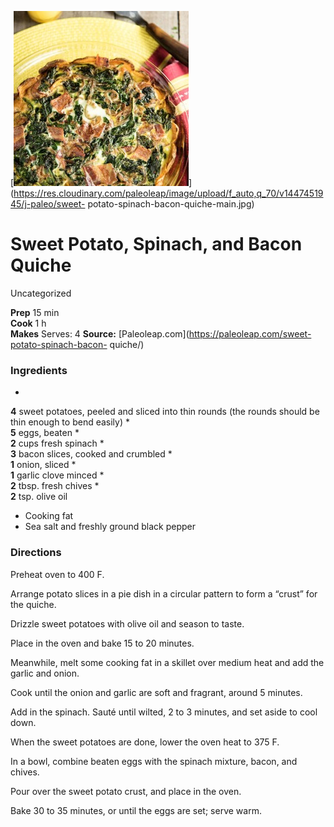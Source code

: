 ﻿

[![](./images/88554b92-2775-42e5-bc8f-7b762b80fe0e.jpg)](https://res.cloudinary.com/paleoleap/image/upload/f_auto,q_70/v1447451945/j-paleo/sweet-
potato-spinach-bacon-quiche-main.jpg)

#  Sweet Potato, Spinach, and Bacon Quiche

Uncategorized

  
**Prep** 15 min  
**Cook** 1 h  
**Makes** Serves: 4
**Source:** [Paleoleap.com](https://paleoleap.com/sweet-potato-spinach-bacon-
quiche/)

###  Ingredients

  *  
**4** sweet potatoes, peeled and sliced into thin rounds (the rounds should be thin enough to bend easily)
  *   
**5** eggs, beaten
  *   
**2** cups fresh spinach
  *   
**3** bacon slices, cooked and crumbled
  *   
**1** onion, sliced
  *   
**1** garlic clove minced
  *   
**2** tbsp. fresh chives
  *   
**2** tsp. olive oil
  * Cooking fat
  * Sea salt and freshly ground black pepper

###  Directions

Preheat oven to 400 F.

Arrange potato slices in a pie dish in a circular pattern to form a “crust”
for the quiche.

Drizzle sweet potatoes with olive oil and season to taste.

Place in the oven and bake 15 to 20 minutes.

Meanwhile, melt some cooking fat in a skillet over medium heat and add the
garlic and onion.

Cook until the onion and garlic are soft and fragrant, around 5 minutes.

Add in the spinach. Sauté until wilted, 2 to 3 minutes, and set aside to cool
down.

When the sweet potatoes are done, lower the oven heat to 375 F.

In a bowl, combine beaten eggs with the spinach mixture, bacon, and chives.

Pour over the sweet potato crust, and place in the oven.

Bake 30 to 35 minutes, or until the eggs are set; serve warm.

